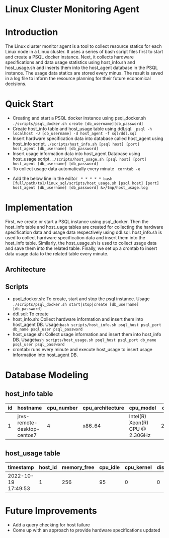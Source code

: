 # Linux Cluster Monitoring Agent
# Introduction
The Linux cluster monitor agent is a tool to collect resource statics for each Linux node in a Linux cluster. It uses a series
of bash script files first to start and create a PSQL docker instance. 
Next, it collects hardware specifications and data usage statistics using host_info.sh and host_usage.sh and inserts them into the host_agent database in the PSQL instance. 
The usage data statics are stored every minus. The result is saved in a log file to inform the resource planning for their future economical decisions.

# Quick Start


* Creating and start a PSQL docker instance using  psql_docker.sh
```` ./scripts/psql_docker.sh create [db_username][db_password] ````
* Create host_info table and host_usage table using ddl.sql.
```` psql -h localhost -U [db_username] -d host_agent -f sql/ddl.sql````
* Insert hardware specification data into database called host_agent using host_info script.
````./scripts/host_info.sh [psql host] [port] host_agent [db_username] [db_password]````
* Insert usage information data into host_agent Database using host_usage script.
````./scripts/host_usage.sh [psql host] [port] host_agent [db_username] [db_password]````
* To collect usage data automatically every minute
``` corntab -e```
- Add the below line in the editor
```` * * * * * bash [full/path/to]/linux_sql/scripts/host_usage.sh [psql host] [port] host_agent [db_username] [db_password] &>/tmp/host_usage.log````
# Implementation
First, we create or start a PSQL instance using psql_docker. 
Then the host_info table and host_uage tables are created for collecting the hardware 
specification data and usage data respectively using ddl.sql. host_info.sh is used to 
collect hardware specification data and insert them into the host_info table. Similarly, the host_usage.sh is used to collect usage data and save them into the related table. 
Finally, we set up a crontab to insert data usage data to the related table every minute.
## Architecture
## Scripts

* psql_docker.sh: To create, start and stop the psql instance.
Usage ````./scripts/psql_docker.sh start|stop|create [db_username][db_password]````
*  ddl.sql: To create 
* host_info.sh: Collect hardware information and insert them into host_agent DB. Usage:```bash scripts/host_info.sh psql_host psql_port db_name psql_user psql_password```
* host_usage.sh: Collect usage information and insert them into host_info DB. Usage```bash scripts/host_usage.sh psql_host psql_port db_name psql_user psql_password```
* crontab: runs every minute and execute host_usage to insert usage information into host_agent DB.

# Database Modeling

## host_info table


| id | hostname | cpu_number | cpu_architecture | cpu_model                       | cpu_mhz | L2_cache | total_mem | timestamp 
| ---|-------| -----------|------------------|---------------------------------|---------|----------|-----------|----------
| 1  | jrvs-remote-desktop-centos7      |     4      |      x86_64      | Intel(R) Xeon(R) CPU @ 2.30GHz  |2300.000 |    256   |   601324  | 2022-10-19 17:49:53

## host_usage table

| timestamp           | host_id| memory_free | cpu_idle | cpu_kernel     | disk_io | disk_available 
| --------------------|--------|-------------|----------|----------------|---------|----------------
| 2022-10-19 17:49:53 | 1      |   256       | 95       | 0              | 0       | 31220

# Future Improvements

* Add a query checking for host failure
* Come up with an approach to provide hardware specifications updated
